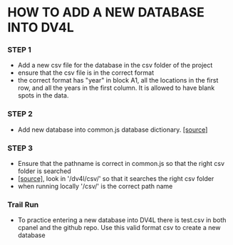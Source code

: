 #  HOW TO ADD A NEW DATABASE INTO DV4L


### STEP 1
* Add a new csv file for the database in the csv folder of the project
* ensure that the csv file is in the correct format
* the correct format has "year" in block A1, all the locations in the first row, and all the years in the first column. It is allowed to have blank spots in the data. 


### STEP 2
*  Add new database into common.js database dictionary. [[source]](https://github.com/vicdjy/chenderm.github.io/blob/2959fdf79c482c23f1d7fc6de8c24739ba221657/scripts/common.js#L133)


### STEP 3
* Ensure that the pathname is correct in common.js so that the right csv folder is searched
* [[source]](https://github.com/vicdjy/chenderm.github.io/blob/2959fdf79c482c23f1d7fc6de8c24739ba221657/scripts/common.js#L467), look in '/dv4l/csv/' so that it searches the right csv folder
* when running locally '/csv/' is the correct path name

### Trail Run 
* To practice entering a new database into DV4L there is test.csv in both cpanel and the github repo. Use this valid format csv to create a new database

